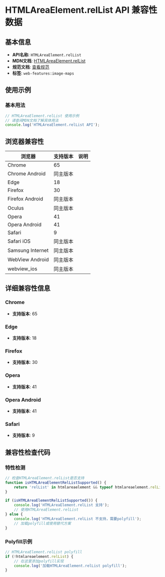 # HTMLAreaElement.relList API 兼容性数据

## 基本信息

- **API名称**: `HTMLAreaElement.relList`
- **MDN文档**: [HTMLAreaElement.relList](https://developer.mozilla.org/docs/Web/API/HTMLAreaElement/relList)
- **规范文档**: [查看规范](https://html.spec.whatwg.org/multipage/image-maps.html#dom-area-rellist)
- **标签**: `web-features:image-maps`

## 使用示例

### 基本用法

```javascript
// HTMLAreaElement.relList 使用示例
// 请查阅MDN文档了解具体用法
console.log('HTMLAreaElement.relList API');
```

## 浏览器兼容性

| 浏览器 | 支持版本 | 说明 |
|--------|----------|------|
| Chrome | 65 |  |
| Chrome Android | 同主版本 |  |
| Edge | 18 |  |
| Firefox | 30 |  |
| Firefox Android | 同主版本 |  |
| Oculus | 同主版本 |  |
| Opera | 41 |  |
| Opera Android | 41 |  |
| Safari | 9 |  |
| Safari iOS | 同主版本 |  |
| Samsung Internet | 同主版本 |  |
| WebView Android | 同主版本 |  |
| webview_ios | 同主版本 |  |

## 详细兼容性信息

### Chrome

- **支持版本**: 65

### Edge

- **支持版本**: 18

### Firefox

- **支持版本**: 30

### Opera

- **支持版本**: 41

### Opera Android

- **支持版本**: 41

### Safari

- **支持版本**: 9

## 兼容性检查代码

### 特性检测

```javascript
// 检查HTMLAreaElement.relList是否支持
function isHTMLAreaElementRelListSupported() {
    return 'relList' in htmlareaelement && typeof htmlareaelement.relList === 'function';
}

if (isHTMLAreaElementRelListSupported()) {
    console.log('HTMLAreaElement.relList 支持');
    // 使用HTMLAreaElement.relList
} else {
    console.log('HTMLAreaElement.relList 不支持，需要polyfill');
    // 加载polyfill或使用替代方案
}
```

### Polyfill示例

```javascript
// HTMLAreaElement.relList polyfill
if (!htmlareaelement.relList) {
    // 在这里添加polyfill实现
    console.log('加载HTMLAreaElement.relList polyfill');
}
```

